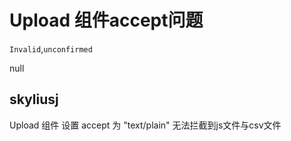 # Upload 组件accept问题

`Invalid`,`unconfirmed`

null

## skyliusj

Upload 组件 设置 accept 为 "text/plain" 无法拦截到js文件与csv文件
